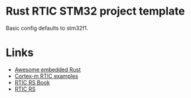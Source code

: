 # Rust RTIC STM32 project template

Basic config defaults to stm32f1.

# Links

* [Awesome embedded Rust](https://github.com/rust-embedded/awesome-embedded-rust)
* [Cortex-m RTIC examples](https://github.com/rtic-rs/cortex-m-rtic/tree/master/examples)
* [RTIC RS Book](https://rtic.rs/0.5/book/en/)
* [RTIC RS](https://github.com/rtic-rs)
